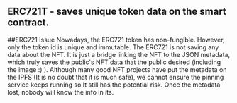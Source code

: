 ## ERC721T - saves unique token data on the smart contract.

##ERC721 Issue
Nowadays, the ERC721 token has non-fungible. However, only the token id is unique and immutable. The ERC721 is not saving any data about the NFT. It is just a bridge linking the NFT to the JSON metadata, which truly saves the public's NFT data that the public desired (including the image :) ). Although many good NFT projects have put the metadata on the IPFS (It is no doubt that it is much safe), we cannot ensure the pinning service keeps running so It still has the potential risk. Once the metadata lost, nobody will know the info in its.
